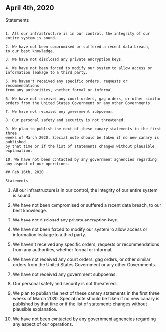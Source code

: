 ## April 4th, 2020

Statements
~~~~~~~~~~~~~

1. All our infrastructure is in our control, the integrity of our
entire system is sound.

2. We have not been compromised or suffered a recent data breach,
to our best knowledge.

3. We have not disclosed any private encryption keys.

4. We have not been forced to modify our system to allow access or
information leakage to a third party.

5. We haven't received any specific orders, requests or recommendations
from any authorities, whether formal or informal.

6. We have not received any court orders, gag orders, or other similar
orders from the United States Government or any other Governments.

7. We have not received any government subpoenas.

8. Our personal safety and security is not threatened.

9. We plan to publish the next of these canary statements in the first three
weeks of March 2020. Special note should be taken if no new canary is published
by that time or if the list of statements changes without plausible explanation.

10. We have not been contacted by any government agnencies regarding any aspect of our operations.

## Feb 16th, 2020

Statements
~~~~~~~~~~~~~

1. All our infrastructure is in our control, the integrity of our
entire system is sound.

2. We have not been compromised or suffered a recent data breach,
to our best knowledge.

3. We have not disclosed any private encryption keys.

4. We have not been forced to modify our system to allow access or
information leakage to a third party.

5. We haven't received any specific orders, requests or recommendations
from any authorities, whether formal or informal.

6. We have not received any court orders, gag orders, or other similar
orders from the United States Government or any other Governments.

7. We have not received any government subpoenas.

8. Our personal safety and security is not threatened.

9. We plan to publish the next of these canary statements in the first three
weeks of March 2020. Special note should be taken if no new canary is published
by that time or if the list of statements changes without plausible explanation.

10. We have not been contacted by any government agnencies regarding any aspect of our operations.
